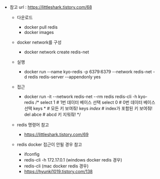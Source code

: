 - 참고 url : https://littleshark.tistory.com/68
    - 다운로드
        - docker pull redis
        - docker images

    - docker network를 구성
        - docker network create redis-net
    
    - 실행
        - docker run --name kyo-redis -p 6379:6379 --network redis-net -d redis redis-server --appendonly yes

    - 접근
        - docker run -it --network redis-net --rm redis redis-cli -h kyo-redis
        /*
            select 1      # 1번 데이터 베이스 선택
            select 0      # 0번 데이터 베이스 선택
            keys *        # 모든 키 보여줘!
            keys *index*  # index가 포함된 키 보여줘!
            del abce      # abcd 키 지워줘!
        */


    - redis 명령어 참고
        - https://littleshark.tistory.com/69        

    - redis docker 접근이 안될 경우 참고
        - ifconfig 
        - redis-cli -h 172.17.0.1 (windows docker redis 경우)
        - redis-cli (mac docker redis 경우)
        - https://hyunki1019.tistory.com/138